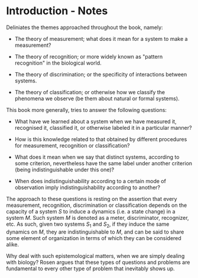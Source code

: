 # Introduction - Notes

Deliniates the themes approached throughout the book, namely:

- The theory of measurement; what does it mean for a system to make a measurement?

- The theory of recognition; or more widely known as "pattern recognition" in the biological world.

- The theory of discrimination; or the specificity of interactions between systems.

- The theory of classification; or otherwise how we classify the phenomena we observe (be them about natural or formal systems).

This book more generally, tries to answer the following questions:

- What have we learned about a system when we have measured it, recognised it, classified it, or otherwise labeled it in a particular manner?

- How is this knowledge related to that obtained by different procedures for measurement, recognition or classification?

- What does it mean when we say that distinct systems, according to some criterion, nevertheless have the same label under another criterion (being indistinguishable under this one)?

- When does indistinguishability according to a certain mode of observation imply indistinguishability according to another?

The approach to these questions is resting on the assertion that every measurement, recognition, discrimination or classification depends on the capacity of a system $S$ to induce a dynamics (i.e. a state change) in a system $M$. Such system $M$ is denoted as a meter, discriminator, recognizer, etc. As such, given two systems $S_{1}$ and $S_{2}$, if they induce the same dynamics on $M$, they are indistinguishable to $M$, and can be said to share some element of organization in terms of which they can be considered alike.

Why deal with such epistemological matters, when we are simply dealing with biology? Rosen argues that these types of questions and problems are fundamental to every other type of problem that inevitably shows up. 